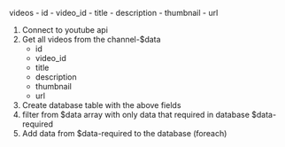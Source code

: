 videos
    - id
    - video_id
    - title
    - description
    - thumbnail
    - url

1. Connect to youtube api
2. Get all videos from the channel-$data
    - id
    - video_id
    - title
    - description
    - thumbnail
    - url
3. Create database table with the above fields
4. filter from $data array with only data that required in database $data-required
5. Add data from $data-required to the database (foreach)

